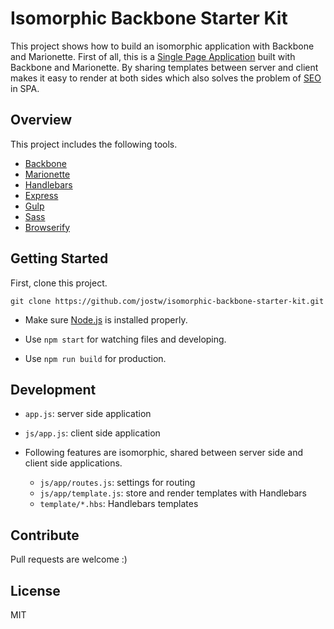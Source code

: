 # Isomorphic Backbone Starter Kit

This project shows how to build an isomorphic application with Backbone and Marionette.
First of all, this is a [Single Page Application](https://en.wikipedia.org/wiki/Single-page_application
) built with Backbone and Marionette.
By sharing templates between server and client makes it easy to render at both sides which also solves the problem of [SEO](https://en.wikipedia.org/wiki/Search_engine_optimization) in SPA.

## Overview

This project includes the following tools.

- [Backbone](http://backbonejs.org/)
- [Marionette](http://marionettejs.com/)
- [Handlebars](http://handlebarsjs.com/)
- [Express](http://expressjs.com/)
- [Gulp](http://gulpjs.com/)
- [Sass](http://sass-lang.com/)
- [Browserify](http://browserify.org/)

## Getting Started

First, clone this project.

```
git clone https://github.com/jostw/isomorphic-backbone-starter-kit.git
```

- Make sure [Node.js](https://nodejs.org/) is installed properly.

- Use ``` npm start ``` for watching files and developing.

- Use ``` npm run build ``` for production.

## Development

- ``` app.js ```: server side application
- ``` js/app.js ```: client side application

- Following features are isomorphic, shared between server side and client side applications.
    - ``` js/app/routes.js ```: settings for routing
    - ``` js/app/template.js ```: store and render templates with Handlebars
    - ``` template/*.hbs ```: Handlebars templates

## Contribute

Pull requests are welcome :)

## License

MIT
